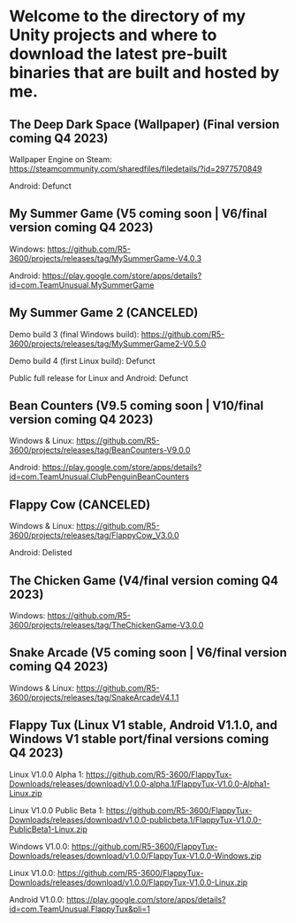 # Welcome to the directory of my Unity projects and where to download the latest pre-built binaries that are built and hosted by me.

## The Deep Dark Space (Wallpaper) (Final version coming Q4 2023)

Wallpaper Engine on Steam: https://steamcommunity.com/sharedfiles/filedetails/?id=2977570849 

Android: Defunct

## My Summer Game (V5 coming soon | V6/final version coming Q4 2023)

Windows: https://github.com/R5-3600/projects/releases/tag/MySummerGame-V4.0.3 

Android: https://play.google.com/store/apps/details?id=com.TeamUnusual.MySummerGame

## My Summer Game 2 (CANCELED)

Demo build 3 (final Windows build): https://github.com/R5-3600/projects/releases/tag/MySummerGame2-V0.5.0 

Demo build 4 (first Linux build): Defunct 

Public full release for Linux and Android: Defunct

## Bean Counters (V9.5 coming soon | V10/final version coming Q4 2023)

Windows & Linux: https://github.com/R5-3600/projects/releases/tag/BeanCounters-V9.0.0 

Android: https://play.google.com/store/apps/details?id=com.TeamUnusual.ClubPenguinBeanCounters

## Flappy Cow (CANCELED)

Windows & Linux: https://github.com/R5-3600/projects/releases/tag/FlappyCow_V3.0.0 

Android: Delisted

## The Chicken Game (V4/final version coming Q4 2023)

Windows: https://github.com/R5-3600/projects/releases/tag/TheChickenGame-V3.0.0

## Snake Arcade (V5 coming soon | V6/final version coming Q4 2023)

Windows & Linux: https://github.com/R5-3600/projects/releases/tag/SnakeArcadeV4.1.1

## Flappy Tux (Linux V1 stable, Android V1.1.0, and Windows V1 stable port/final versions coming Q4 2023)

Linux V1.0.0 Alpha 1: https://github.com/R5-3600/FlappyTux-Downloads/releases/download/v1.0.0-alpha.1/FlappyTux-V1.0.0-Alpha1-Linux.zip 

Linux V1.0.0 Public Beta 1: https://github.com/R5-3600/FlappyTux-Downloads/releases/download/v1.0.0-publicbeta.1/FlappyTux-V1.0.0-PublicBeta1-Linux.zip

Windows V1.0.0: https://github.com/R5-3600/FlappyTux-Downloads/releases/download/v1.0.0/FlappyTux-V1.0.0-Windows.zip

Linux V1.0.0: https://github.com/R5-3600/FlappyTux-Downloads/releases/download/v1.0.0/FlappyTux-V1.0.0-Linux.zip

Android V1.0.0: https://play.google.com/store/apps/details?id=com.TeamUnusual.FlappyTux&pli=1
